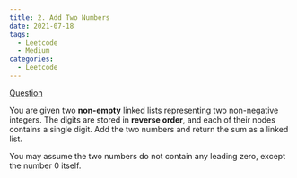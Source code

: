 ```yaml
---
title: 2. Add Two Numbers
date: 2021-07-18
tags:
  - Leetcode
  - Medium
categories:
  - Leetcode
---
```


[Question](https://leetcode.com/problems/add-two-numbers/)

You are given two **non-empty** linked lists representing two non-negative integers. The digits are stored in **reverse order**, and each of their nodes contains a single digit. Add the two numbers and return the sum as a linked list.

You may assume the two numbers do not contain any leading zero, except the number 0 itself.
